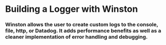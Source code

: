 # Building a Logger with Winston

### Winston allows the user to create custom logs to the console, file, http, or Datadog. It adds performance benefits as well as a cleaner implementation of error handling and debugging.